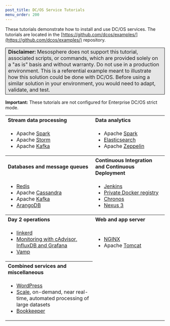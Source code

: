 ```yaml
---
post_title: DC/OS Service Tutorials
menu_order: 200
---
```



These tutorials demonstrate how to install and use DC/OS services. The tutorials are located in the [https://github.com/dcos/examples/](https://github.com/dcos/examples/) repository.

<table class="table" bgcolor="#E6E6E6"> <tr> <td style="border-left: thin solid; border-top: thin solid; border-bottom: thin solid;border-right: thin solid;"><b>Disclaimer:</b> Mesosphere does not support this tutorial, associated scripts, or commands, which are provided solely on a "as is" basis and without warranty. Do not use in a production environment. This is a referential example meant to illustrate how this solution could be done with DC/OS. Before using a similar solution in your environment, you would need to adapt, validate, and test.</td> </tr> </table>

**Important:** These tutorials are not configured for Enterprise DC/OS strict mode. 
                                                                                                  
<table class="table" border="0">
  <tr>
    <th align="left">Stream data processing</th>
    <th align="left">Data analytics</th>
  </tr>
  <tr>
    <td><ul>
        <li>Apache <a href="https://github.com/dcos/examples/tree/master/spark/1.9">Spark</a></li>
        <li>Apache <a href="https://github.com/dcos/examples/tree/master/storm/1.9">Storm</a></li>
        <li>Apache <a href="https://github.com/dcos/examples/tree/master/kafka/1.9">Kafka</a></li>
        </ul></td>
    <td><ul>
        <li>Apache <a href="https://github.com/dcos/examples/tree/master/spark/1.9">Spark</a></li>
        <li><a href="https://github.com/dcos/examples/tree/master/elasticsearch/1.9">Elasticsearch</a></li>
        <li>Apache <a href="https://github.com/dcos/examples/tree/master/zeppelin/1.9">Zeppelin</a></li>
        </ul></td>
  </tr>
  <tr>
    <th align="left">Databases and message queues</th>
    <th align="left">Continuous Integration and Continuous Deployment</th>
  </tr>  
    <td><ul>
            <li><a href="https://github.com/dcos/examples/tree/master/redis/1.9">Redis</a></li>
            <li>Apache <a href="https://github.com/dcos/examples/tree/master/cassandra/1.9">Cassandra</a></li>
            <li>Apache <a href="https://github.com/dcos/examples/tree/master/kafka/1.9">Kafka</a></li>
            <li><a href="https://github.com/dcos/examples/tree/master/arangodb/1.9">ArangoDB</a></li>
            </ul></td>
    <td><ul>
        <li><a href="https://github.com/dcos/examples/tree/master/jenkins/1.9">Jenkins</a></li>
        <li><a href="https://github.com/dcos/examples/tree/master/registry/1.9">Private Docker registry</a></li>
        <li><a href="https://github.com/dcos/examples/tree/master/chronos/1.9">Chronos</a></li>
        <li><a href="https://github.com/dcos/examples/tree/master/nexus/1.9">Nexus 3</a></li>
        </ul></td>
  </tr>
  <tr>
    <th align="left">Day 2 operations</th>
    <th align="left">Web and app server</th>
  </tr>
    <td><ul>
            <li><a href="https://github.com/dcos/examples/blob/master/linkerd/1.9">linkerd</a></li>
            <li><a href="https://github.com/dcos/examples/blob/master/cadvisor-influxdb-grafana/1.9">Monitoring with cAdvisor, InfluxDB and Grafana</a></li>
            <li><a href="https://github.com/dcos/examples/tree/master/vamp/1.9">Vamp</a></li>
            </ul></td>
        <td><ul>
            <li><a href="https://github.com/dcos/examples/tree/master/nginx/1.9">NGINX</a></li>
            <li>Apache <a href="https://github.com/dcos/examples/tree/master/tomcat/1.9">Tomcat</a></li>
            </ul></td>
  </tr>
  <tr>
    <th align="left">Combined services and miscellaneous</th>
  </tr>
    <td><ul>
            <li><a href="https://github.com/dcos/examples/tree/master/wordpress/1.9">WordPress</a></li>
            <li><a href="https://github.com/dcos/examples/tree/master/scale/1.9">Scale</a>, on-demand, near real-time, automated processing of large datasets</li>
            <li><a href="https://github.com/dcos/examples/tree/master/bookkeeper/1.9">Bookkeeper</a></li>
            </ul></td>
  </tr>
</table>
